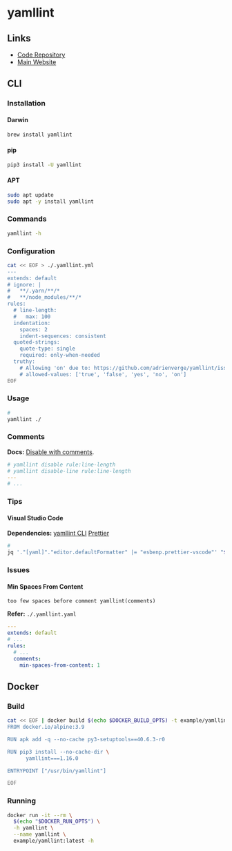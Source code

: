 # yamllint

## Links

- [Code Repository](https://github.com/adrienverge/yamllint)
- [Main Website](https://yamllint.readthedocs.io/en/stable/index.html)

## CLI

### Installation

#### Darwin

```sh
brew install yamllint
```

#### pip

```sh
pip3 install -U yamllint
```

#### APT

```sh
sudo apt update
sudo apt -y install yamllint
```

### Commands

```sh
yamllint -h
```

### Configuration

```sh
cat << EOF > ./.yamllint.yml
---
extends: default
# ignore: |
#   **/.yarn/**/*
#   **/node_modules/**/*
rules:
  # line-length:
  #   max: 100
  indentation:
    spaces: 2
    indent-sequences: consistent
  quoted-strings:
    quote-type: single
    required: only-when-needed
  truthy:
    # Allowing 'on' due to: https://github.com/adrienverge/yamllint/issues/158
    # allowed-values: ['true', 'false', 'yes', 'no', 'on']
EOF
```

### Usage

```sh
#
yamllint ./
```

### Comments

**Docs:** [Disable with comments](https://yamllint.readthedocs.io/en/stable/disable_with_comments.html).

```yml
# yamllint disable rule:line-length
# yamllint disable-line rule:line-length
---
# ...
```

### Tips

#### Visual Studio Code

**Dependencies:** [yamllint CLI](#cli) [Prettier](/prettier.md#visual-studio-code)

```sh
#
jq '."[yaml]"."editor.defaultFormatter" |= "esbenp.prettier-vscode"' "$PWD"/.vscode/settings.json | sponge "$PWD"/.vscode/settings.json
```

### Issues

#### Min Spaces From Content

```log
too few spaces before comment yamllint(comments)
```

**Refer:** `./.yamllint.yaml`

```yml
---
extends: default
# ...
rules:
  # ...
  comments:
    min-spaces-from-content: 1
```

## Docker

### Build

```sh
cat << EOF | docker build $(echo $DOCKER_BUILD_OPTS) -t example/yamllint -
FROM docker.io/alpine:3.9

RUN apk add -q --no-cache py3-setuptools==40.6.3-r0

RUN pip3 install --no-cache-dir \
      yamllint===1.16.0

ENTRYPOINT ["/usr/bin/yamllint"]

EOF
```

### Running

```sh
docker run -it --rm \
  $(echo "$DOCKER_RUN_OPTS") \
  -h yamllint \
  --name yamllint \
  example/yamllint:latest -h
```
